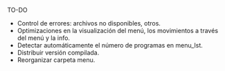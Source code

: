 TO-DO

- Control de errores: archivos no disponibles, otros.
- Optimizaciones en la visualización del menú, los movimientos a través del menú y la info.
- Detectar automáticamente el número de programas en menu_lst.
- Distribuir versión compilada.
- Reorganizar carpeta menu.